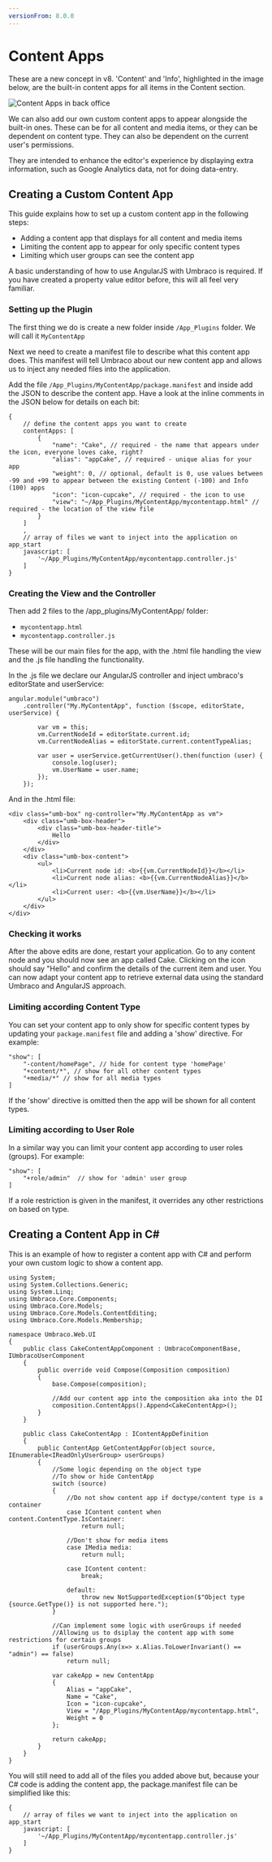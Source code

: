 ```yaml
---
versionFrom: 8.0.0
---
```


# Content Apps

These are a new concept in v8. 'Content' and 'Info', highlighted in the image below, are the built-in content apps for all items in the Content section. 

![Content Apps in back office](images/content-apps-location.png)

We can also add our own custom content apps to appear alongside the built-in ones. These can be for all content and media items, or they can be dependent on content type.  They can also be dependent on the current user's permissions.

They are intended to enhance the editor's experience by displaying extra information, such as Google Analytics data, not for doing data-entry.

## Creating a Custom Content App

This guide explains how to set up a custom content app in the following steps:

* Adding a content app that displays for all content and media items
* Limiting the content app to appear for only specific content types
* Limiting which user groups can see the content app

A basic understanding of how to use AngularJS with Umbraco is required.  If you have created a property value editor before, this will all feel very familiar.

### Setting up the Plugin

The first thing we do is create a new folder inside `/App_Plugins` folder. We will call it `MyContentApp`

Next we need to create a manifest file to describe what this content app does. This manifest will tell Umbraco about our new content app and allows us to inject any needed files into the application.  

Add the file `/App_Plugins/MyContentApp/package.manifest` and inside add the JSON to describe the content app. Have a look at the inline comments in the JSON below for details on each bit:

    {
        // define the content apps you want to create
        contentApps: [
            {
                "name": "Cake", // required - the name that appears under the icon, everyone loves cake, right?
                "alias": "appCake", // required - unique alias for your app
                "weight": 0, // optional, default is 0, use values between -99 and +99 to appear between the existing Content (-100) and Info (100) apps
                "icon": "icon-cupcake", // required - the icon to use
                "view": "~/App_Plugins/MyContentApp/mycontentapp.html" // required - the location of the view file
            }
        ]
        ,
        // array of files we want to inject into the application on app_start
        javascript: [
            '~/App_Plugins/MyContentApp/mycontentapp.controller.js'
        ]
    }

### Creating the View and the Controller

Then add 2 files to the /app_plugins/MyContentApp/ folder:
- `mycontentapp.html`
- `mycontentapp.controller.js`

These will be our main files for the app, with the .html file handling the view and the .js file handling the functionality.

In the .js file we declare our AngularJS controller and inject umbraco's editorState and userService:

    angular.module("umbraco")
        .controller("My.MyContentApp", function ($scope, editorState, userService) {

            var vm = this;
            vm.CurrentNodeId = editorState.current.id;
            vm.CurrentNodeAlias = editorState.current.contentTypeAlias;

            var user = userService.getCurrentUser().then(function (user) {
                console.log(user);
                vm.UserName = user.name;
            });
        });

And in the .html file:

    <div class="umb-box" ng-controller="My.MyContentApp as vm">
        <div class="umb-box-header">
            <div class="umb-box-header-title">
                Hello
            </div>
        </div>
        <div class="umb-box-content">
            <ul>
                <li>Current node id: <b>{{vm.CurrentNodeId}}</b></li>
                <li>Current node alias: <b>{{vm.CurrentNodeAlias}}</b></li>
                <li>Current user: <b>{{vm.UserName}}</b></li>
            </ul>
        </div>
    </div>

### Checking it works

After the above edits are done, restart your application. Go to any content node and you should now see an app called Cake. Clicking on the icon should say "Hello" and confirm the details of the current item and user.  You can now adapt your content app to retrieve external data using the standard Umbraco and AngularJS approach.

### Limiting according Content Type

You can set your content app to only show for specific content types by updating your `package.manifest` file and adding a 'show' directive. For example:

    "show": [ 
        "-content/homePage", // hide for content type 'homePage'
        "+content/*", // show for all other content types
        "+media/*" // show for all media types
    ]

If the 'show' directive is omitted then the app will be shown for all content types.

### Limiting according to User Role

In a similar way you can limit your content app according to user roles (groups).  For example:

    "show": [
        "+role/admin"  // show for 'admin' user group
    ]

If a role restriction is given in the manifest, it overrides any other restrictions on based on type.

## Creating a Content App in C#

This is an example of how to register a content app with C# and perform your own custom logic to show a content app.

    using System;
    using System.Collections.Generic;
    using System.Linq;
    using Umbraco.Core.Components;
    using Umbraco.Core.Models;
    using Umbraco.Core.Models.ContentEditing;
    using Umbraco.Core.Models.Membership;

    namespace Umbraco.Web.UI
    {
        public class CakeContentAppComponent : UmbracoComponentBase, IUmbracoUserComponent
        {
            public override void Compose(Composition composition)
            {
                base.Compose(composition);

                //Add our content app into the composition aka into the DI
                composition.ContentApps().Append<CakeContentApp>();
            }
        }

        public class CakeContentApp : IContentAppDefinition
        {
            public ContentApp GetContentAppFor(object source, IEnumerable<IReadOnlyUserGroup> userGroups)
            {
                //Some logic depending on the object type
                //To show or hide ContentApp
                switch (source)
                {
                    //Do not show content app if doctype/content type is a container
                    case IContent content when content.ContentType.IsContainer:
                        return null;

                    //Don't show for media items
                    case IMedia media:
                        return null;

                    case IContent content:
                        break;

                    default:
                        throw new NotSupportedException($"Object type {source.GetType()} is not supported here.");
                }

                //Can implement some logic with userGroups if needed
                //Allowing us to dsiplay the content app with some restrictions for certain groups
                if (userGroups.Any(x=> x.Alias.ToLowerInvariant() == "admin") == false)
                    return null;

                var cakeApp = new ContentApp
                {
                    Alias = "appCake",
                    Name = "Cake",
                    Icon = "icon-cupcake",
                    View = "/App_Plugins/MyContentApp/mycontentapp.html",
                    Weight = 0
                };
            
                return cakeApp;
            }
        }
    }

You will still need to add all of the files you added above but, because your C# code is adding the content app, the package.manifest file can be simplified like this:

    {
        // array of files we want to inject into the application on app_start
        javascript: [
            '~/App_Plugins/MyContentApp/mycontentapp.controller.js'
        ]
    }
